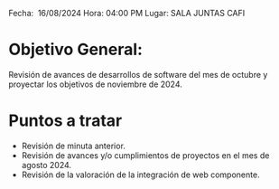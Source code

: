 Fecha:  16/08/2024
Hora: 04:00 PM
Lugar: SALA JUNTAS CAFI
# Objetivo General:
Revisión de avances de desarrollos de software del mes de octubre y proyectar los objetivos de noviembre de 2024.
# Puntos a tratar
* Revisión de minuta anterior.
* Revisión de avances y/o cumplimientos de proyectos en el mes de agosto 2024.
* Revisión de la valoración de la integración de web componente.

